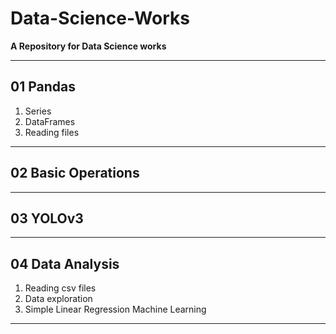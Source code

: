 # Data-Science-Works
**A Repository for Data Science works**

------

## 01 Pandas

1. Series
2. DataFrames
3. Reading files

------

## 02 Basic Operations

------

## 03 YOLOv3

------

## 04 Data Analysis

1. Reading csv files
2. Data exploration
3. Simple Linear Regression Machine Learning

------

